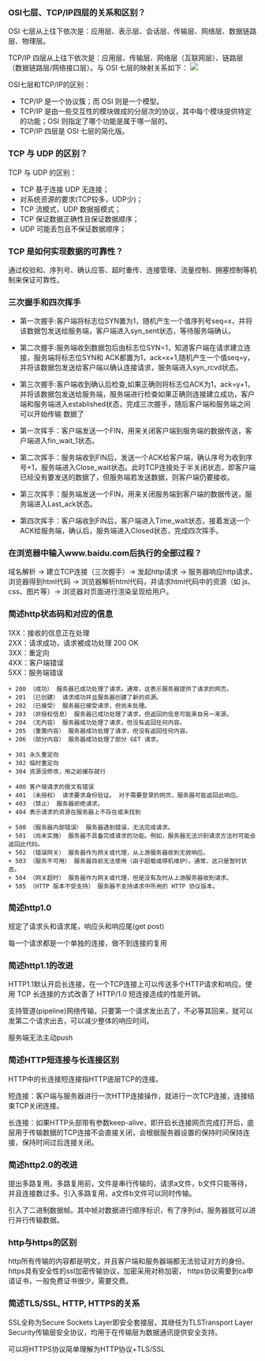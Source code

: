

### OSI七层、TCP/IP四层的关系和区别？
OSI 七层从上往下依次是：应用层、表示层、会话层、传输层、网络层、数据链路层、物理层。

TCP/IP 四层从上往下依次是：应用层、传输层、网络层（互联网层）、链路层（数据链路层/网络接口层）。与 OSI 七层的映射关系如下：
![](https://mmbiz.qpic.cn/mmbiz_png/3wgqfEribn6d9mXc6ZRdVKhFHkDUTjIgvytAC5DQCyMibn0iaBHnJlkpwIcMShGqxzUiblYicH1NUnIPoRzb8DyCMrA/640?wx_fmt=png&wxfrom=5&wx_lazy=1&wx_co=1)

OSI七层和TCP/IP的区别：  
- TCP/IP 是一个协议簇；而 OSI 则是一个模型。
- TCP/IP 是由一些交互性的模块做成的分层次的协议，其中每个模块提供特定的功能；OSI 则指定了哪个功能是属于哪一层的。
- TCP/IP 四层是 OSI 七层的简化版。

### TCP 与 UDP 的区别？
TCP 与 UDP 的区别：  
- TCP 基于连接 UDP 无连接；
- 对系统资源的要求(TCP较多，UDP少)；
- TCP 流模式，UDP 数据报模式；
- TCP 保证数据正确性且保证数据顺序；
- UDP 可能丢包且不保证数据顺序；

### TCP 是如何实现数据的可靠性？
通过校验和、序列号、确认应答、超时重传、连接管理、流量控制、拥塞控制等机制来保证可靠性。

### 三次握手和四次挥手
- 第一次握手:客户端将标志位SYN置为1，随机产生一个值序列号seq=x，并将该数据包发送给服务端，客户端进入syn_sent状态，等待服务端确认。
- 第二次握手:服务端收到数据包后由标志位SYN=1，知道客户端在请求建立连接，服务端将标志位SYN和 ACK都置为1，ack=x+1,随机产生一个值seq=y，并将该数据包发送给客户端以确认连接请求，服务端进入syn_rcvd状态。
- 第三次握手:客户端收到确认后检查,如果正确则将标志位ACK为1，ack=y+1，并将该数据包发送给服务端，服务端进行检查如果正确则连接建立成功，客户端和服务端进入established状态，完成三次握手，随后客户端和服务端之间可以开始传输 数据了


- 第一次挥手：客户端发送一个FIN，用来关闭客户端到服务端的数据传送，客户端进入fin_wait_1状态。
- 第二次挥手：服务端收到FIN后，发送一个ACK给客户端，确认序号为收到序号+1，服务端进入Close_wait状态。此时TCP连接处于半关闭状态，即客户端已经没有要发送的数据了，但服务端若发送数据，则客户端仍要接收。
- 第三次挥手：服务端发送一个FIN，用来关闭服务端到客户端的数据传送，服务端进入Last_ack状态。
- 第四次挥手：客户端收到FIN后，客户端进入Time_wait状态，接着发送一个ACK给服务端，确认后，服务端进入Closed状态，完成四次挥手。

### 在浏览器中输入www.baidu.com后执行的全部过程？
域名解析 -> 建立TCP连接（三次握手）-> 发起http请求 -> 服务器响应http请求，浏览器得到html代码 -> 浏览器解析html代码，并请求html代码中的资源（如 js、css、图片等）-> 浏览器对页面进行渲染呈现给用户。

### 简述http状态码和对应的信息
1XX：接收的信息正在处理  
2XX：请求成功，请求被成功处理 200 OK  
3XX：重定向  
4XX：客户端错误  
5XX：服务端错误  

``` 
+ 200 （成功） 服务器已成功处理了请求。通常，这表示服务器提供了请求的网页。
+ 201 （已创建） 请求成功并且服务器创建了新的资源。
+ 202 （已接受） 服务器已接受请求，但尚未处理。
+ 203 （非授权信息） 服务器已成功处理了请求，但返回的信息可能来自另一来源。
+ 204 （无内容） 服务器成功处理了请求，但没有返回任何内容。
+ 205 （重置内容） 服务器成功处理了请求，但没有返回任何内容。
+ 206 （部分内容） 服务器成功处理了部分 GET 请求。

+ 301 永久重定向 
+ 302 临时重定向 
+ 304 资源没修改，用之前缓存就行 

+ 400 客户端请求的报文有错误 
+ 401 （未授权） 请求要求身份验证。 对于需要登录的网页，服务器可能返回此响应。
+ 403 （禁止） 服务器拒绝请求。
+ 404 表示请求的资源在服务器上不存在或未找到

+ 500 （服务器内部错误） 服务器遇到错误，无法完成请求。
+ 501 （尚未实施） 服务器不具备完成请求的功能。例如，服务器无法识别请求方法时可能会返回此代码。
+ 502 （错误网关） 服务器作为网关或代理，从上游服务器收到无效响应。
+ 503 （服务不可用） 服务器目前无法使用（由于超载或停机维护）。通常，这只是暂时状态。
+ 504 （网关超时） 服务器作为网关或代理，但是没有及时从上游服务器收到请求。
+ 505 （HTTP 版本不受支持） 服务器不支持请求中所用的 HTTP 协议版本。
```

### 简述http1.0
规定了请求头和请求尾，响应头和响应尾(get post)

每一个请求都是一个单独的连接，做不到连接的复用

### 简述http1.1的改进
HTTP1.1默认开启长连接，在一个TCP连接上可以传送多个HTTP请求和响应。使用 TCP 长连接的方式改善了 HTTP/1.0 短连接造成的性能开销。

支持管道(pipeline)网络传输，只要第一个请求发出去了，不必等其回来，就可以发第二个请求出去，可以减少整体的响应时间。

服务端无法主动push

### 简述HTTP短连接与长连接区别
HTTP中的长连接短连接指HTTP底层TCP的连接。

短连接：客户端与服务器进行一次HTTP连接操作，就进行一次TCP连接，连接结束TCP关闭连接。

长连接：如果HTTP头部带有参数keep-alive，即开启长连接网页完成打开后，底层用于传输数据的TCP连接不会直接关闭，会根据服务器设置的保持时间保持连接，保持时间过后连接关闭。

### 简述http2.0的改进
提出多路复用。多路复用前，文件是串行传输的，请求a文件，b文件只能等待，并且连接数过多。引入多路复用，a文件b文件可以同时传输。

引入了二进制数据帧。其中帧对数据进行顺序标识，有了序列id，服务器就可以进行并行传输数据。

### http与https的区别
http所有传输的内容都是明文，并且客户端和服务器端都无法验证对方的身份。https具有安全性的ssl加密传输协议，加密采用对称加密， https协议需要到ca申请证书，一般免费证书很少，需要交费。

### 简述TLS/SSL, HTTP, HTTPS的关系
SSL全称为Secure Sockets Layer即安全套接层，其继任为TLSTransport Layer Security传输层安全协议，均用于在传输层为数据通讯提供安全支持。

可以将HTTPS协议简单理解为HTTP协议+TLS/SSL